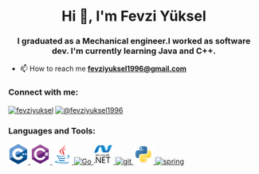 <h1 align="center">Hi 👋, I'm Fevzi Yüksel</h1>
<h3 align="center">I graduated as a Mechanical engineer.I worked as software dev. I'm currently learning Java and C++.</h3>

- 📫 How to reach me **fevziyuksel1996@gmail.com**

<h3 align="left">Connect with me:</h3>
<p align="left">
<a href="https://linkedin.com/in/fevziyuksel" target="blank"><img align="center" src="https://raw.githubusercontent.com/rahuldkjain/github-profile-readme-generator/master/src/images/icons/Social/linked-in-alt.svg" alt="fevziyuksel" height="30" width="40" /></a>
<a href="https://www.hackerrank.com/fevziyuksel1996" target="blank"><img align="center" src="https://wikiimg.tojsiabtv.com/wikipedia/commons/4/40/HackerRank_Icon-1000px.png" alt="@fevziyuksel1996" height="30" width="40" /></a>
</p>

<h3 align="left">Languages and Tools:</h3>
<p align="left"> <a href="https://www.w3schools.com/cpp/" target="_blank" rel="noreferrer"> <img src="https://raw.githubusercontent.com/devicons/devicon/master/icons/cplusplus/cplusplus-original.svg" alt="cplusplus" width="40" height="40"/>
</a> <a href="https://www.w3schools.com/cs/" target="_blank" rel="noreferrer"> <img src="https://raw.githubusercontent.com/devicons/devicon/master/icons/csharp/csharp-original.svg" alt="csharp" width="40" height="40"/> 
  </a> <a href="https://www.java.com" target="_blank" rel="noreferrer"> <img src="https://raw.githubusercontent.com/devicons/devicon/master/icons/java/java-original.svg" alt="java" width="40" height="40"/> 
  </a> <a href="[https://spring.io/](https://go.dev/)" target="_blank" rel="noreferrer"> <img src="https://www.vectorlogo.zone/logos/golang/golang-official.svg" alt="Go" width="40" height="40"/> </a>
</a> <a href="https://dotnet.microsoft.com/" target="_blank" rel="noreferrer"> <img src="https://raw.githubusercontent.com/devicons/devicon/master/icons/dot-net/dot-net-original-wordmark.svg" alt="dotnet" width="40" height="40"/> </a> <a href="https://git-scm.com/" target="_blank" rel="noreferrer"> <img src="https://www.vectorlogo.zone/logos/git-scm/git-scm-icon.svg" alt="git" width="40" height="40"/> 
</a>  </a> <a href="https://www.python.org" target="_blank" rel="noreferrer"> <img src="https://raw.githubusercontent.com/devicons/devicon/master/icons/python/python-original.svg" alt="python" width="40" height="40"/>
</a> <a href="https://spring.io/" target="_blank" rel="noreferrer"> <img src="https://www.vectorlogo.zone/logos/springio/springio-icon.svg" alt="spring" width="40" height="40"/> </a>
</p>

